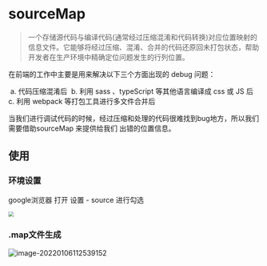 # sourceMap

> 一个存储源代码与编译代码(通常经过压缩混淆和代码转换)对应位置映射的信息文件。它能够将经过压缩、混淆、合并的代码还原回未打包状态，帮助开发者在生产环境中精确定位问题发生的行列位置。

在前端的工作中主要是用来解决以下三个方面出现的 debug 问题：

​	a. 代码压缩混淆后
​	b. 利用 sass 、typeScript 等其他语言编译成 css 或 JS 后
​	c. 利用 webpack 等打包工具进行多文件合并后

当我们进行调试代码的时候，经过压缩和处理的代码很难找到bug地方，所以我们需要借助sourceMap 来提供给我们 出错的位置信息。

## 使用

### 环境设置

google浏览器 打开 设置 - source 进行勾选 

<img src="https://gitee.com/youngstory/images/raw/master/img/202201061107899.png" style="zoom:67%;" />

### .map文件生成

![image-20220106112539152](https://gitee.com/youngstory/images/raw/master/img/202201061125242.png)